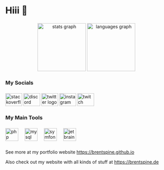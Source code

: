 <h1 align="left">Hiii 👋</h1>

###

<div align="center">
  <img src="https://github-readme-stats-chi-eight-86.vercel.app/api?username=brentspine&hide_title=false&hide_rank=false&show_icons=true&include_all_commits=true&count_private=true&disable_animations=false&theme=onedark&locale=en&hide_border=false&order=1&up=1" height="150" alt="stats graph"  />
  <img src="https://github-readme-stats-chi-eight-86.vercel.app/api/top-langs?username=brentspine&locale=en&hide_title=false&layout=compact&card_width=320&langs_count=5&theme=onedark&hide_border=false&order=2&up=1" height="150" alt="languages graph"  />
</div>

###

<h3 align="left">My Socials</h3>

###

<div align="left">
  <a href="https://brentspine.de/r/stackoverflow" target="_blank" style="text-decoration:none">
    <img src="https://raw.githubusercontent.com/maurodesouza/profile-readme-generator/master/src/assets/icons/social/stackoverflow/default.svg" width="52" height="40" alt="stackoverflow logo"  />
  </a>
  <a href="https://brentspine.de/r/discord" target="_blank" style="text-decoration:none">
    <img src="https://raw.githubusercontent.com/maurodesouza/profile-readme-generator/master/src/assets/icons/social/discord/default.svg" width="52" height="40" alt="discord logo"  />
  </a>
  <a href="https://brentspine.de/r/twitter" target="_blank" style="text-decoration:none">
    <img src="https://raw.githubusercontent.com/maurodesouza/profile-readme-generator/master/src/assets/icons/social/twitter/default.svg" width="52" height="40" alt="twitter logo"  />
  </a>
  <a href="https://brentspine.de/r/instagram" target="_blank" style="text-decoration:none">
    <img src="https://raw.githubusercontent.com/maurodesouza/profile-readme-generator/master/src/assets/icons/social/instagram/default.svg" width="52" height="40" alt="instagram logo"  />
  </a>
  <a href="https://brentspine.de/r/twitch" target="_blank" style="text-decoration:none">
    <img src="https://raw.githubusercontent.com/maurodesouza/profile-readme-generator/master/src/assets/icons/social/twitch/default.svg" width="52" height="40" alt="twitch logo"  />
  </a>
</div>

###

<h3 align="left">My Main Tools</h3>

###

<div align="left">
  <img src="https://cdn.jsdelivr.net/gh/devicons/devicon/icons/php/php-original.svg" height="40" alt="php logo"  />
  <img width="12" />
  <img src="https://cdn.jsdelivr.net/gh/devicons/devicon/icons/mysql/mysql-original.svg" height="40" alt="mysql logo"  />
  <img width="12" />
  <img src="https://cdn.jsdelivr.net/gh/devicons/devicon/icons/symfony/symfony-original.svg" height="40" alt="symfony logo"  />
  <img width="12" />
  <img src="https://cdn.jsdelivr.net/gh/devicons/devicon/icons/jetbrains/jetbrains-original.svg" height="40" alt="jetbrains logo"  />
</div>

###

<p align="left">See more at my portfolio website <a href="https://brentspine.github.io">https://brentspine.github.io</a></p>
<p align="left">Also check out my website with all kinds of stuff at <a href="https://brentspine.de">https://brentspine.de</a></p>


###
